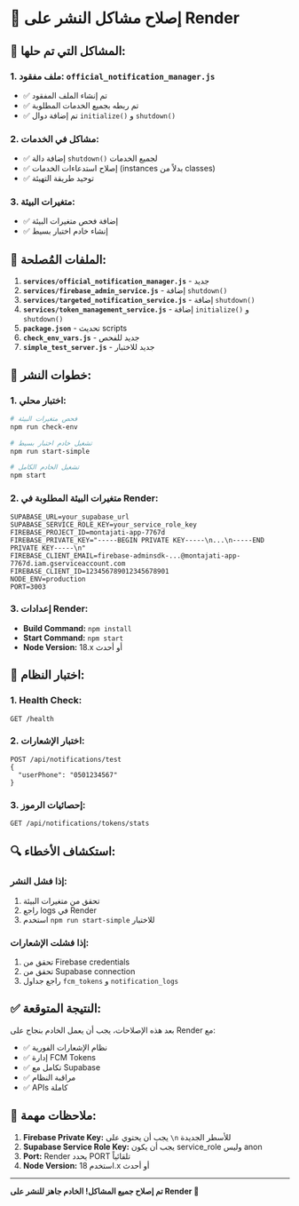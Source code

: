 # 🔧 إصلاح مشاكل النشر على Render

## 🚨 المشاكل التي تم حلها:

### 1. **ملف مفقود: `official_notification_manager.js`**
- ✅ تم إنشاء الملف المفقود
- ✅ تم ربطه بجميع الخدمات المطلوبة
- ✅ تم إضافة دوال `initialize()` و `shutdown()`

### 2. **مشاكل في الخدمات:**
- ✅ إضافة دالة `shutdown()` لجميع الخدمات
- ✅ إصلاح استدعاءات الخدمات (instances بدلاً من classes)
- ✅ توحيد طريقة التهيئة

### 3. **متغيرات البيئة:**
- ✅ إضافة فحص متغيرات البيئة
- ✅ إنشاء خادم اختبار بسيط

## 🔧 الملفات المُصلحة:

1. **`services/official_notification_manager.js`** - جديد
2. **`services/firebase_admin_service.js`** - إضافة `shutdown()`
3. **`services/targeted_notification_service.js`** - إضافة `shutdown()`
4. **`services/token_management_service.js`** - إضافة `initialize()` و `shutdown()`
5. **`package.json`** - تحديث scripts
6. **`check_env_vars.js`** - جديد للفحص
7. **`simple_test_server.js`** - جديد للاختبار

## 🚀 خطوات النشر:

### 1. **اختبار محلي:**
```bash
# فحص متغيرات البيئة
npm run check-env

# تشغيل خادم اختبار بسيط
npm run start-simple

# تشغيل الخادم الكامل
npm start
```

### 2. **متغيرات البيئة المطلوبة في Render:**
```
SUPABASE_URL=your_supabase_url
SUPABASE_SERVICE_ROLE_KEY=your_service_role_key
FIREBASE_PROJECT_ID=montajati-app-7767d
FIREBASE_PRIVATE_KEY="-----BEGIN PRIVATE KEY-----\n...\n-----END PRIVATE KEY-----\n"
FIREBASE_CLIENT_EMAIL=firebase-adminsdk-...@montajati-app-7767d.iam.gserviceaccount.com
FIREBASE_CLIENT_ID=123456789012345678901
NODE_ENV=production
PORT=3003
```

### 3. **إعدادات Render:**
- **Build Command:** `npm install`
- **Start Command:** `npm start`
- **Node Version:** 18.x أو أحدث

## 🧪 اختبار النظام:

### 1. **Health Check:**
```
GET /health
```

### 2. **اختبار الإشعارات:**
```
POST /api/notifications/test
{
  "userPhone": "0501234567"
}
```

### 3. **إحصائيات الرموز:**
```
GET /api/notifications/tokens/stats
```

## 🔍 استكشاف الأخطاء:

### إذا فشل النشر:
1. تحقق من متغيرات البيئة
2. راجع logs في Render
3. استخدم `npm run start-simple` للاختبار

### إذا فشلت الإشعارات:
1. تحقق من Firebase credentials
2. تحقق من Supabase connection
3. راجع جداول `fcm_tokens` و `notification_logs`

## ✅ النتيجة المتوقعة:

بعد هذه الإصلاحات، يجب أن يعمل الخادم بنجاح على Render مع:
- ✅ نظام الإشعارات الفورية
- ✅ إدارة FCM Tokens
- ✅ تكامل مع Supabase
- ✅ مراقبة النظام
- ✅ APIs كاملة

## 🚨 ملاحظات مهمة:

1. **Firebase Private Key:** يجب أن يحتوي على `\n` للأسطر الجديدة
2. **Supabase Service Role Key:** يجب أن يكون service_role وليس anon
3. **Port:** Render يحدد PORT تلقائياً
4. **Node Version:** استخدم 18.x أو أحدث

---

**تم إصلاح جميع المشاكل! الخادم جاهز للنشر على Render 🚀**

